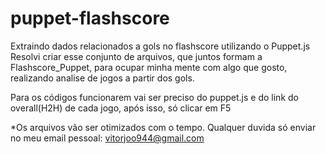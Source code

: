 # puppet-flashscore
Extraindo dados relacionados a gols no flashscore utilizando o Puppet.js
Resolvi criar esse conjunto de arquivos, que juntos formam a Flashscore_Puppet, para ocupar minha mente com algo que gosto, realizando analise de jogos a partir dos gols.

Para os códigos funcionarem vai ser preciso do puppet.js e do link do overall(H2H) de cada jogo, após isso, só clicar em F5

*Os arquivos vão ser otimizados com o tempo. Qualquer duvida só enviar no meu email pessoal: vitorjoo944@gmail.com
